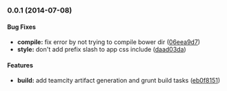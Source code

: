 <a name="0.0.1"></a>
### 0.0.1 (2014-07-08)


#### Bug Fixes

* **compile:** fix error by not trying to compile bower dir ([06eea9d7](http://github.com/sococo/sococo-developer-website/commit/06eea9d7d212a6762dde2dd7bc57ecf8d659abd6))
* **style:** don't add prefix slash to app css include ([daad03da](http://github.com/sococo/sococo-developer-website/commit/daad03daf451521f316c4a7407a27a95d4307821))


#### Features

* **build:** add teamcity artifact generation and grunt build tasks ([eb0f8151](http://github.com/sococo/sococo-developer-website/commit/eb0f815102e18d30501dc3b6d0d4779df03ef416))


